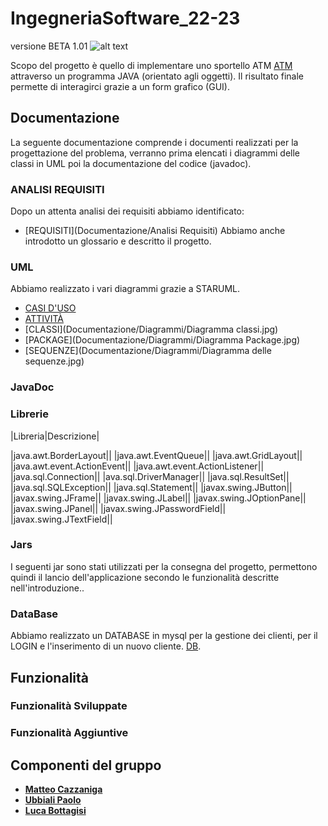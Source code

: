 # IngegneriaSoftware_22-23
versione BETA 1.01
![alt text](https://comunicatidelcredito.it/wp-content/uploads/2019/09/BANCA-D-ITALIA.png)

Scopo del progetto è quello di implementare uno sportello ATM [ATM](https://www.repstatic.it/content/nazionale/img/2021/10/22/144253807-30f920af-3df7-439e-95f7-9e55d5f1a461.jpg) attraverso un programma JAVA (orientato agli oggetti). Il risultato finale permette di interagirci grazie a un form grafico (GUI).

## Documentazione
La seguente documentazione comprende i documenti realizzati per la progettazione del problema, verranno prima elencati i diagrammi delle classi in UML poi la documentazione del codice (javadoc).

### ANALISI REQUISITI
Dopo un attenta analisi dei requisiti abbiamo identificato:
- [REQUISITI](Documentazione/Analisi Requisiti)
Abbiamo anche introdotto un glossario e descritto il progetto.

### UML
Abbiamo realizzato i vari diagrammi grazie a STARUML.
- [CASI D'USO]()
- [ATTIVITÀ]()
- [CLASSI](Documentazione/Diagrammi/Diagramma classi.jpg)
- [PACKAGE](Documentazione/Diagrammi/Diagramma Package.jpg)
- [SEQUENZE](Documentazione/Diagrammi/Diagramma delle sequenze.jpg)

### JavaDoc


### Librerie
|Libreria|Descrizione|

|java.awt.BorderLayout||
|java.awt.EventQueue||
|java.awt.GridLayout||
|java.awt.event.ActionEvent||
|java.awt.event.ActionListener||
|java.sql.Connection||
|ava.sql.DriverManager||
|java.sql.ResultSet||
|java.sql.SQLException||
|java.sql.Statement||
|javax.swing.JButton||
|javax.swing.JFrame||
|javax.swing.JLabel||
|javax.swing.JOptionPane||
|javax.swing.JPanel||
|javax.swing.JPasswordField||
|javax.swing.JTextField||

### Jars
I seguenti jar sono stati utilizzati per la consegna del progetto, permettono quindi il lancio dell'applicazione secondo le funzionalità descritte nell'introduzione..

### DataBase
Abbiamo realizzato un DATABASE in mysql per la gestione dei clienti, per il LOGIN e l'inserimento di un nuovo cliente.
[DB](Code/db/ATM.sql).

## Funzionalità
### Funzionalità Sviluppate
### Funzionalità Aggiuntive


## Componenti del gruppo
- [__Matteo Cazzaniga__](https://github.com/MatteoCazzaniga)
- [__Ubbiali Paolo__](https://github.com/pubbiali)
- [__Luca Bottagisi__](https://github.com/bottuz)
